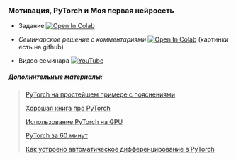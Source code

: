 ### Мотивация, PyTorch и Моя первая нейросеть

- Задание [![Open In Colab](https://colab.research.google.com/assets/colab-badge.svg)](https://colab.research.google.com/github/kirili4ik/iad-deep-learning/blob/premium/2021/seminars/sem01/sem01.ipynb)

- _Семинарское решение с комментариями_ [![Open In Colab](https://colab.research.google.com/assets/colab-badge.svg)](https://colab.research.google.com/github/kirili4ik/iad-deep-learning/blob/premium/2021/seminars/sem01/sem01_solved_with_comments.ipynb) (картинки есть на github)

- Видео семинара [![YouTube](https://img.shields.io/badge/YouTube-FF0000?logo=youtube&logoColor=white)](https://www.youtube.com/watch?v=4_rmNMmMDIU&list=PLEwK9wdS5g0qa3PIhR6HBDJD_QnrfP8Ei)


##### Дополнительные материалы:

> [PyTorch на простейшем примере с пояснениями](https://github.com/Kaixhin/grokking-pytorch)
>
> [Хорошая книга про PyTorch](https://pytorch.org/assets/deep-learning/Deep-Learning-with-PyTorch.pdf)
>
> [Использование PyTorch на GPU](https://pytorch.org/docs/master/notes/cuda.html)
>
> [PyTorch за 60 минут](http://pytorch.org/tutorials/beginner/deep_learning_60min_blitz.html)
> 
> [Как устроено автоматическое дифференцирование в PyTorch](http://videolectures.net/site/normal_dl/tag=1129745/deeplearning2017_johnson_automatic_differentiation_01.pdf)
